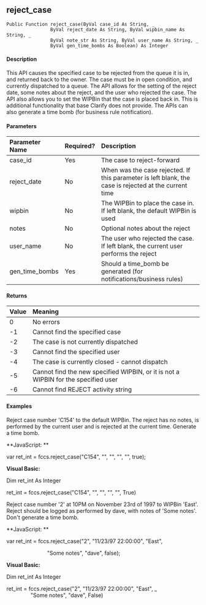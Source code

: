 reject_case
-----------

```
Public Function reject_case(ByVal case_id As String, _
                ByVal reject_date As String, ByVal wipbin_name As String, _
                ByVal note_str As String, ByVal user_name As String, _
                ByVal gen_time_bombs As Boolean) As Integer
```

#### Description

This API causes the specified case to be rejected from the queue it is in, and returned back to the owner. The case must be in open condition, and currently dispatched to a queue. The API allows for the setting of the reject date, some notes about the reject, and the user who rejected the case. The API also allows you to set the WIPBin that the case is placed back in. This is additional functionality that base Clarify does not provide. The APIs can also generate a time bomb (for business rule notification).

#### Parameters

| Parameter Name | Required? | Description |
|:--- |:--- |:--- |
| case_id | Yes | The case to reject-forward |
| reject_date | No | When was the case rejected. If this parameter is left blank, the case is rejected at the current time |
| wipbin | No | The WIPBin to place the case in. If left blank, the default WIPBin is used |
| notes | No | Optional notes about the reject |
| user_name | No | The user who rejected the case. If left blank, the current user performs the reject |
| gen_time_bombs | Yes | Should a time_bomb be generated (for notifications/business rules) |

#### Returns

| Value | Meaning |
|:--- |:--- |
| 0 | No errors |
| -1 | Cannot find the specified case |
| -2 | The case is not currently dispatched |
| -3 | Cannot find the specified user |
| -4 | The case is currently closed - cannot dispatch |
| -5 | Cannot find the new specified WIPBIN, or it is not a WIPBIN for the specified user |
| -6 | Cannot find REJECT activity string |

#### Examples

 Reject case number 'C154' to the default WIPBin. The reject has no notes, is performed by the current user and is rejected at the current time. Generate a time bomb.

**JavaScript: **

var ret_int = fccs.reject_case("C154", "", "", "", "", true);

**Visual Basic:**

Dim ret_int As Integer

ret_int = fccs.reject_case("C154", "", "", "", "", True)

 Reject case number '2' at 10PM on November 23rd of 1997 to WIPBin 'East'. Reject should be logged as performed by dave, with notes of 'Some notes'. Don't generate a time bomb.

**JavaScript: **

var ret_int = fccs.reject_case("2", "11/23/97 22:00:00", "East",

                           "Some notes", "dave", false);

**Visual Basic:**

Dim ret_int As Integer

ret_int = fccs.reject_case("2", "11/23/97 22:00:00", "East", _
                           "Some notes", "dave", False)